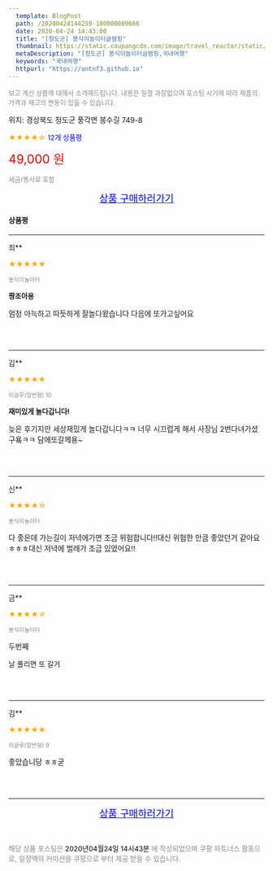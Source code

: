 ```yaml
---
  template: BlogPost
  path: /20200424144259-100000009666
  date: 2020-04-24 14:43:00
  title: "[청도군] 봉식이놀이터글램핑"
  thumbnail: https://static.coupangcdn.com/image/travel_reactor/static/booking/image/pension/ddnayo/c762f834-3cbe-45b1-9cbd-42ccea7a6b5f.jpg
  metaDescription: "[청도군] 봉식이놀이터글램핑,국내여행"
  keywords: "국내여행"
  httpurl: "https://antnf3.github.io"
---
```

  
<span style="color: #888;font-size:0.8rem">보고 계신 상품에 대해서 소개해드립니다.
내용은 일절 과장없으며 포스팅 시기에 따라 제품의 가격과 재고의 변동이 있을 수 있습니다.</span>
  
<span style="font-size: 0.9rem;">위치: 경상북도 청도군 풍각면 봉수길 749-8</span>
  
<span style="color: orange;">★★★★☆</span> <span style="color: blue;font-size: 0.85rem;">12개 상품평</span>
  
<span style="color: red;font-size: 1.5rem;">49,000 원</span>
  
<span style="color: #888;font-size:0.8rem">세금/봉사료 포함</span>





<p align="center"><a href="http://me2.do/FQhf6FMx" style="font-size: 1.2rem; color: blue;">상품 구매하러가기</a></p>

#### 상품평
  
---
  
최**
    
<span style="color: orange;">★★★★★</span>
    
<span style="color: #888;font-size:0.7rem">봉식이놀이터</span>
    
<span style="font-size:0.85rem">**짱조아용**</span>
    
<span style="font-size: 0.9rem;">엄청 아늑하고 따듯하게 잘놀다왔습니다 다음에 또가고싶어요</span>
    
<br>
<br>

---
  
김**
    
<span style="color: orange;">★★★★★</span>
    
<span style="color: #888;font-size:0.7rem">이글루(일반형) 10</span>
    
<span style="font-size:0.85rem">**재미있게 놀다갑니다!**</span>
    
<span style="font-size: 0.9rem;">늦은 후기지만 세상재밌게 놀다갑니다ㅋㅋ
너무 시끄럽게 해서 사장님 2번다녀가셨구욬ㅋㅋ
담에또갈께용~</span>
    
<br>
<br>

---
  
신**
    
<span style="color: orange;">★★★★☆</span>
    
<span style="color: #888;font-size:0.7rem">봉식이놀이터</span>
    

    
<span style="font-size: 0.9rem;">다 좋은데 가는길이 저녁에가면 조금 위험합니다!!대신 위험한 만큼 좋았던거 같아요ㅎㅎㅎ대신 저녁에 벌레가 조금 있었어요!!</span>
    
<br>
<br>

---
  
금**
    
<span style="color: orange;">★★★★☆</span>
    
<span style="color: #888;font-size:0.7rem">봉식이놀이터</span>
    

    
<span style="font-size: 0.9rem;">두번째

날 풀리면 또 갈거</span>
    
<br>
<br>

---
  
김**
    
<span style="color: orange;">★★★★★</span>
    
<span style="color: #888;font-size:0.7rem">이글루(일반형) 9</span>
    

    
<span style="font-size: 0.9rem;">좋았습니당 ㅎㅎ굳</span>
    
<br>
<br>


  
---
  
<p align="center"><a href="http://me2.do/FQhf6FMx" style="font-size: 1.2rem; color: blue;">상품 구매하러가기</a></p>
  
<br>
  
<span style="font-size: 0.85rem; color: #888;">해당 상품 포스팅은 <span style="color: #000;"> 2020년04월24일 14시43분 </span> 에 작성되었으며 쿠팡 파트너스 활동으로, 일정액의 커미션을 쿠팡으로 부터 제공 받을 수 있습니다.</span>
